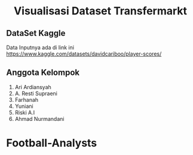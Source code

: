 <h1 align="center">Visualisasi Dataset Transfermarkt</h1>

## DataSet Kaggle

Data Inputnya ada di link ini
https://www.kaggle.com/datasets/davidcariboo/player-scores/

## Anggota Kelompok

1. Ari Ardiansyah 
2. A. Resti Supraeni
3. Farhanah
4. Yuniani
5. Riski A.I
6. Ahmad Nurmandani
# Football-Analysts
